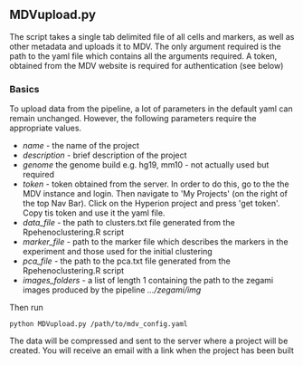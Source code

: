 ## MDVupload.py

The script takes a single tab delimited file of all cells and markers, as well as other metadata and uploads it to MDV.  The only argument required is the path to the yaml file which contains all the arguments required. A token, obtained from the MDV website is required for authentication (see below)


### Basics

To upload data from the pipeline, a lot of parameters in the default yaml can remain unchanged. However, the following parameters require the appropriate values.


* _name_ - the name of the project
* _description_ - brief description of the project
* _genome_ the genome build e.g. hg19, mm10 - not actually used but required
* _token_ - token obtained from the server. In order to  do this, go to the the MDV instance and login. Then navigate to 'My Projects' (on the right of the top Nav Bar).  Click on the Hyperion project and press 'get token'. Copy tis token and use it the yaml file. 
* _data_file_ - the path to clusters.txt file generated from the Rpehenoclustering.R script
* _marker_file_ - path to the marker file which describes the markers in the experiment and those used for the initial clustering
* _pca_file_ - the path to the pca.txt file generated from the Rpehenoclustering.R script
* _images_folders_ - a  list of length 1 containing the path to the zegami images produced by the pipeline _.../zegami/img_ 

Then run

    python MDVupload.py /path/to/mdv_config.yaml

The data will be compressed and sent to the server where a project will be created. You will receive an email with a link when the project has been built  


